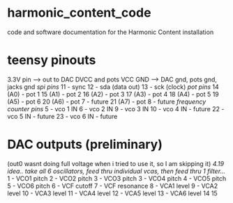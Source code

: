 # harmonic_content_code
code and software documentation for the Harmonic Content installation
# teensy pinouts
3.3V pin --> out to DAC DVCC and pots VCC
GND --> DAC gnd, pots gnd, jacks gnd
*spi pins*
11 - sync
12 - sda (data out)
13 - sck (clock)
*pot pins*
14 (A0) - pot 1
15 (A1) - pot 2
16 (A2) - pot 3
17 (A3) - pot 4
18 (A4) - pot 5
19 (A5) - pot 6
20 (A6) - pot 7 - future
21 (A7) - pot 8 - future
*frequency counter pins*
5 - vco 1 IN
6 - vco 2 IN
9 - vco 3 IN
10 - vco 4 IN - future
22 - vco 5 IN - future
23 - vco 6 IN - future

# DAC outputs (preliminary)
(out0 wasnt doing full voltage when i tried to use it, so I am skipping it)
*4.19 idea.. take all 6 oscillators, feed thru individual vcas, then feed thru 1 filter...*
1 - VCO1 pitch 
2 - VCO2 pitch
3 - VCO3 pitch
3 - VCO4 pitch
4 - VCO5 pitch
5 - VCO6 pitch
6 - VCF cutoff
7 - VCF resonance
8 - VCA1 level
9 - VCA2 level
10 - VCA3 level
11 - VCA4 level
12 - VCA5 level
13 - VCA6 level
14
15

